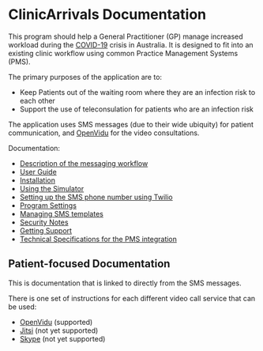 # ClinicArrivals Documentation
 
This program should help a General Practitioner (GP) manage increased workload during the [COVID-19](https://en.wikipedia.org/wiki/Coronavirus_disease_2019) crisis in Australia. It is designed to fit into an existing clinic workflow using common Practice Management Systems (PMS).

The primary purposes of the application are to: 

* Keep Patients out of the waiting room where they are an infection risk to each other 
* Support the use of teleconsulation for patients who are an infection risk

The application uses SMS messages (due to their wide ubiquity) for patient communication,
and [OpenVidu](https://openvidu.org/) for the video consultations. 

Documentation:

* [Description of the messaging workflow](Workflow.md)
* [User Guide](UserGuide.md)
* [Installation](Installation.md)
* [Using the Simulator](Simulator.md)
* [Setting up the SMS phone number using Twilio](Twilio.md)
* [Program Settings](Settings.md)
* [Managing SMS templates](Templates.md)
* [Security Notes](Security.md)
* [Getting Support](Support.md)
* [Technical Specifications for the PMS integration](FHIRDocumentation.md)


## Patient-focused Documentation


This is documentation that is linked to directly from the SMS messages.

There is one set of instructions for each different video call service that can be used:

* [OpenVidu](VideoOpenVidu.md) (supported)
* [Jitsi](VideoJitsi.md) (not yet supported)
* [Skype](VideoSkype.md) (not yet supported)
